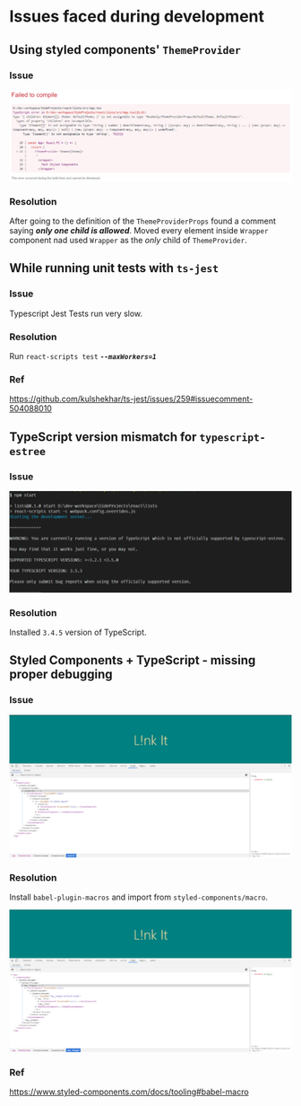 # Issues faced during development

## Using styled components' `ThemeProvider`

### Issue

![Error while using styled components' ThemeProvider](./issues/UsingThemeProvider-StyledComponents.png)

### Resolution

After going to the definition of the `ThemeProviderProps` found a comment saying **_only one child is allowed_**. Moved every element inside `Wrapper` component nad used `Wrapper` as the _only_ child of `ThemeProvider`.

## While running unit tests with `ts-jest`

### Issue

Typescript Jest Tests run very slow.

### Resolution

Run `react-scripts test` _**`--maxWorkers=1`**_

### Ref

https://github.com/kulshekhar/ts-jest/issues/259#issuecomment-504088010


## TypeScript version mismatch for `typescript-estree`

### Issue

![TypeScript version mismatch](./issues/TypescriptVersionMismatch.png)

### Resolution

Installed `3.4.5` version of TypeScript.

## Styled Components + TypeScript - missing proper debugging

### Issue

![Styled Components + TypeScript - missing proper debugging](./issues/TypeScriptStyledComponentsDebuggingIssue.png)

### Resolution

Install `babel-plugin-macros` and import from `styled-components/macro`.

![Can see proper names for the styled components for easier debugging](./issues/TypeScriptStyledComponentsDebuggingIssue--Resolved.png)

### Ref

https://www.styled-components.com/docs/tooling#babel-macro